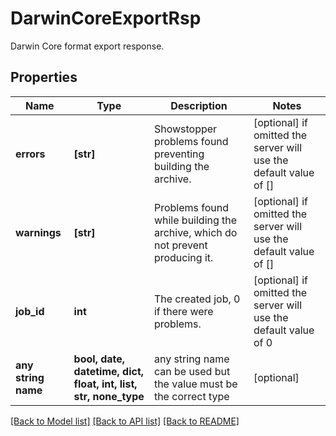 # DarwinCoreExportRsp

Darwin Core format export response.

## Properties
Name | Type | Description | Notes
------------ | ------------- | ------------- | -------------
**errors** | **[str]** | Showstopper problems found preventing building the archive. | [optional]  if omitted the server will use the default value of []
**warnings** | **[str]** | Problems found while building the archive, which do not prevent producing it. | [optional]  if omitted the server will use the default value of []
**job_id** | **int** | The created job, 0 if there were problems. | [optional]  if omitted the server will use the default value of 0
**any string name** | **bool, date, datetime, dict, float, int, list, str, none_type** | any string name can be used but the value must be the correct type | [optional]

[[Back to Model list]](../README.md#documentation-for-models) [[Back to API list]](../README.md#documentation-for-api-endpoints) [[Back to README]](../README.md)


